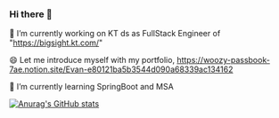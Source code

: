 ### Hi there 👋 
🔭 I’m currently working on KT ds as FullStack Engineer of "https://bigsight.kt.com/"

😄 Let me introduce myself with my portfolio, https://woozy-passbook-7ae.notion.site/Evan-e80121ba5b3544d090a68339ac134162

🌱 I’m currently learning SpringBoot and MSA

<!--
**carnival77/carnival77** is a ✨ _special_ ✨ repository because its `README.md` (this file) appears on your GitHub profile.

Here are some ideas to get you started:

- 🔭 I’m currently working on ...
- 🌱 I’m currently learning ...
- 👯 I’m looking to collaborate on ...
- 🤔 I’m looking for help with ...
- 💬 Ask me about ...
- 📫 How to reach me: ...
- 😄 Pronouns: ...
- ⚡ Fun fact: ...
-->
[![Anurag's GitHub stats](https://github-readme-stats.vercel.app/api?username=carnival77)](https://github.com/anuraghazra/github-readme-stats)
